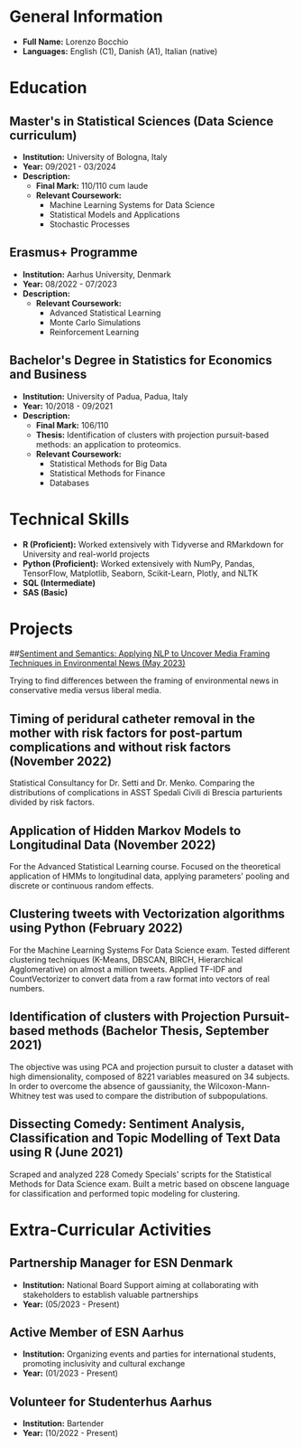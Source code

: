 
# General Information

- **Full Name:** Lorenzo Bocchio
- **Languages:** English (C1), Danish (A1), Italian (native)

# Education

## Master's in Statistical Sciences (Data Science curriculum)
- **Institution:** University of Bologna, Italy
- **Year:** 09/2021 - 03/2024
- **Description:**
  - **Final Mark:** 110/110 cum laude
  - **Relevant Coursework:**
    - Machine Learning Systems for Data Science
    - Statistical Models and Applications
    - Stochastic Processes

## Erasmus+ Programme
- **Institution:** Aarhus University, Denmark
- **Year:** 08/2022 - 07/2023
- **Description:**
  - **Relevant Coursework:**
    - Advanced Statistical Learning
    - Monte Carlo Simulations
    - Reinforcement Learning

## Bachelor's Degree in Statistics for Economics and Business
- **Institution:** University of Padua, Padua, Italy
- **Year:** 10/2018 - 09/2021
- **Description:**
  - **Final Mark:** 106/110
  - **Thesis:** Identification of clusters with projection pursuit-based methods: an application to proteomics.
  - **Relevant Coursework:**
    - Statistical Methods for Big Data
    - Statistical Methods for Finance
    - Databases

# Technical Skills

- **R (Proficient):** Worked extensively with Tidyverse and RMarkdown for University and real-world projects
- **Python (Proficient):** Worked extensively with NumPy, Pandas, TensorFlow, Matplotlib, Seaborn, Scikit-Learn, Plotly, and NLTK
- **SQL (Intermediate)**
- **SAS (Basic)**

# Projects

##[Sentiment and Semantics: Applying NLP to Uncover Media Framing Techniques in Environmental News (May 2023)](Projects/sentiment_n_semantic.md)

Trying to find differences between the framing of environmental news in conservative media versus liberal media.

## Timing of peridural catheter removal in the mother with risk factors for post-partum complications and without risk factors (November 2022)
Statistical Consultancy for Dr. Setti and Dr. Menko. Comparing the distributions of complications in ASST Spedali Civili di Brescia parturients divided by risk factors.

## Application of Hidden Markov Models to Longitudinal Data (November 2022)
For the Advanced Statistical Learning course. Focused on the theoretical application of HMMs to longitudinal data, applying parameters' pooling and discrete or continuous random effects.

## Clustering tweets with Vectorization algorithms using Python (February 2022)
For the Machine Learning Systems For Data Science exam. Tested different clustering techniques (K-Means, DBSCAN, BIRCH, Hierarchical Agglomerative) on almost a million tweets. Applied TF-IDF and CountVectorizer to convert data from a raw format into vectors of real numbers.

## Identification of clusters with Projection Pursuit-based methods (Bachelor Thesis, September 2021)
The objective was using PCA and projection pursuit to cluster a dataset with high dimensionality, composed of 8221 variables measured on 34 subjects. In order to overcome the absence of gaussianity, the Wilcoxon-Mann-Whitney test was used to compare the distribution of subpopulations.

## Dissecting Comedy: Sentiment Analysis, Classification and Topic Modelling of Text Data using R (June 2021)
Scraped and analyzed 228 Comedy Specials' scripts for the Statistical Methods for Data Science exam. Built a metric based on obscene language for classification and performed topic modeling for clustering.

# Extra-Curricular Activities

## Partnership Manager for ESN Denmark
- **Institution:** National Board Support aiming at collaborating with stakeholders to establish valuable partnerships
- **Year:** (05/2023 - Present)

## Active Member of ESN Aarhus
- **Institution:** Organizing events and parties for international students, promoting inclusivity and cultural exchange
- **Year:** (01/2023 - Present)

## Volunteer for Studenterhus Aarhus
- **Institution:** Bartender
- **Year:** (10/2022 - Present)
